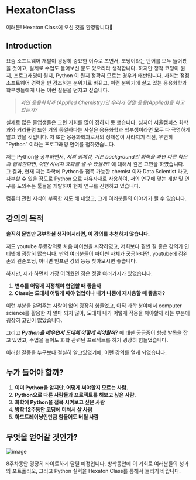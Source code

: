 # HexatonClass

여러분! Hexaton Class에 오신 것을 환영합니다🙂

## Introduction

요즘 소프트웨어 개발이 굉장히 중요한 이슈로 뜨면서, 코딩이라는 단어를 모두 들어봤을 것이고, 실제로 수업도 들어보신 분도 있으리라 생각합니다. 하지만 정작 코딩이 뭔지, 프로그래밍이 뭔지, Python 이 뭔지 정확히 모르는 경우가 태반입니다. 사회는 점점 소프트웨어 경력을 반 강조하는 분위기로 바뀌고, 이런 분위기에 살고 있는 응용화학과 학부생들에게 나는 이런 질문을 던지고 싶습니다.

> *과연 응용화학과 (Applied Chemistry)인 우리가 정말 응용(Applied)을 하고 있는가?*

실제로 많은 졸업생들은 그런 기회를 많이 접하지 못 했습니다. 심지어 서울캠퍼스 화학과와 커리큘럼 또한 거의 동일하다는 사실은 응용화학과 학부생이라면 모두 다 극명하게 알고 있을 것입니다. 저 또한 응용화학과로서의 정체성이 사라지기 직전, 우연히 "Python” 이라는 프로그래밍 언어를 접하였습니다.

저는 Python을 공부하면서, *저의 정체성, 기본 background인 화학을 과연 다른 학문과 접목한다면, 어떤 시너지 효과를 낼 수 있을까?* 에 대해서 깊은 고민을 하였습니다. 그 결과, 현재 저는 화학에 Python을 접목 가능한 chemist 이자 Data Scientist 라고, 자부할 수 있을 정도로 Python 으로 자유자재로 사용하여, 저의 연구에 맞는 개발 및 연구를 도와주는 툴들을 개발하여 현재 연구를 진행하고 있습니다.

컴퓨터 관련 지식이 부족한 저도 해 내었고, 그게 여러분들의 이야기가 될 수 있습니다.

## 강의의 목적

**솔직히 문법만 공부하실 생각이시라면, 이 강의를 추천하지 않습니다.** 

저도 youtube 무료강의로 처음 파이썬을 시작하였고, 저희보다 훨씬 질 좋은 강의가 인터넷에 굉장히 많습니다. 만약 여러분들이 파이썬 자체가 궁금하다면, youtube에 김왼손의 왼손코딩, 아니면 인프런 강의 등등 찾아보시면 좋습니다.

하지만, 제가 하면서 가장 어려웠던 점은 정말 여러가지가 있었습니다.

1. **변수를 어떻게 지정해야 협업할 때 좋을까**
2. **Class는 도대체 어떻게 짜야 협업이나 내가 나중에 재사용할 때 좋을까?**

이런 부분을 알려주는 사람이 없어 굉장히 힘들었고, 아직 과학 분야에서 computer science를 활용한 지 얼마 되지 않아, 도대체 내가 어떻게 적용을 해야할까 라는 부분에 굉장히 고민이 많았습니다.

그리고 ***Python을 배우면서 도대체 어떻게 써야할까?*** 에 대한 궁금증이 항상 발목을 잡고 있었고, 수업을 들어도 화학 관련된 프로젝트를 하기 굉장히 힘들었습니다.

이러한 갈증을 누구보다 절실히 알고있었기에, 이런 강의를 열게 되었습니다.

## 누가 들어야 할까?

1. **이미 Python을 알지만, 어떻게 써야할지 모르는 사람.**
2. **Python으로 다른 사람들과 프로젝트를 해보고 싶은 사람.**
3. **화학에 Python을 접목 시켜보고 싶은 사람**
4. **방학 12주동안 코딩에 미쳐서 살 사람**
5. **하드트레이닝인만큼 힘들어도 버틸 사람**

## 무엇을 얻어갈 것인가?

![image](https://s3.us-west-2.amazonaws.com/secure.notion-static.com/9bbce397-a7c3-496d-bd1f-0fefd6bc2d2a/Untitled.png?X-Amz-Algorithm=AWS4-HMAC-SHA256&X-Amz-Credential=AKIAT73L2G45O3KS52Y5%2F20201227%2Fus-west-2%2Fs3%2Faws4_request&X-Amz-Date=20201227T034811Z&X-Amz-Expires=86400&X-Amz-Signature=98148614c9c4aae3c5dae5be1d55ede2f3ff3d14802dd18408b3a8326cba1993&X-Amz-SignedHeaders=host&response-content-disposition=filename%20%3D%22Untitled.png%22)

8주차동안 굉장히 타이트하게 달릴 예정입니다. 방학동안에 이 기회로 여러분들의 성과와 포트폴리오, 그리고 Python 실력을 Hexaton Class를 통해서 늘리기 바랍니다.
